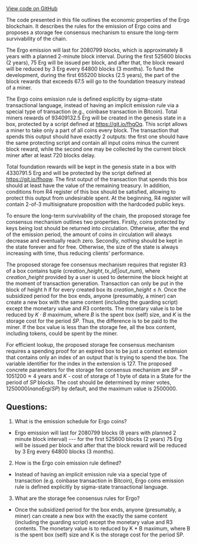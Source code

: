 [View code on GitHub](https://github.com/ergoplatform/ergo/papers/yellow/economy.tex)

The code presented in this file outlines the economic properties of the Ergo blockchain. It describes the rules for the emission of Ergo coins and proposes a storage fee consensus mechanism to ensure the long-term survivability of the chain.

The Ergo emission will last for 2080799 blocks, which is approximately 8 years with a planned 2-minute block interval. During the first 525600 blocks (2 years), 75 Erg will be issued per block, and after that, the block reward will be reduced by 3 Erg every 64800 blocks (3 months). To fund the development, during the first 655200 blocks (2.5 years), the part of the block rewards that exceeds 67.5 will go to the foundation treasury instead of a miner.

The Ergo coins emission rule is defined explicitly by sigma-state transactional language, instead of having an implicit emission rule via a special type of transaction (e.g., coinbase transaction in Bitcoin). Total miners rewards of 93409132.5 Erg will be created in the genesis state in a box, protected by a script defined at https://git.io/fhgOq. This script allows a miner to take only a part of all coins every block. The transaction that spends this output should have exactly 2 outputs: the first one should have the same protecting script and contain all input coins minus the current block reward, while the second one may be collected by the current block miner after at least 720 blocks delay.

Total foundation rewards will be kept in the genesis state in a box with 4330791.5 Erg and will be protected by the script defined at https://git.io/fhoqw. The first output of the transaction that spends this box should at least have the value of the remaining treasury. In addition, conditions from R4 register of this box should be satisfied, allowing to protect this output from undesirable spent. At the beginning, R4 register will contain 2-of-3 multisignature proposition with the hardcoded public keys.

To ensure the long-term survivability of the chain, the proposed storage fee consensus mechanism outlines two properties. Firstly, coins protected by keys being lost should be returned into circulation. Otherwise, after the end of the emission period, the amount of coins in circulation will always decrease and eventually reach zero. Secondly, nothing should be kept in the state forever and for free. Otherwise, the size of the state is always increasing with time, thus reducing clients' performance.

The proposed storage fee consensus mechanism requires that register R3 of a box contains tuple $(creation\_height, tx\_id || out\_num)$, where $creation\_height$ provided by a user is used to determine the block height at the moment of transaction generation. Transaction can only be put in the block of height $h$ if for every created box its $creation\_height \le h$. Once the subsidized period for the box ends, anyone (presumably, a miner) can create a new box with the same content (including the guarding script) except the monetary value and $R3$ contents. The monetary value is to be reduced by $K \cdot B$ maximum, where $B$ is the spent box (self) size, and $K$ is the storage cost for the period $SP$. Thus, the difference is to be paid to the miner. If the box value is less than the storage fee, all the box content, including tokens, could be spent by the miner.

For efficient lookup, the proposed storage fee consensus mechanism requires a spending proof for an expired box to be just a context extension that contains only an index of an output that is trying to spend the box. The variable identifier for the index in the extension is $127$. The proposed concrete parameters for the storage fee consensus mechanism are $SP = 1051200 \approx 4$ years and $K$ - cost of storage of 1 byte of data in a State for the period of $SP$ blocks. The cost should be determined by miner votes, $1250000 (nanoErg/SP)$ by default, and the maximum value is $2500000$.
## Questions: 
 1. What is the emission schedule for Ergo coins?
- Ergo emission will last for 2080799 blocks (8 years with planned 2 minute block interval) --- for the first 525600 blocks (2 years) 75 Erg will be issued per block and after that the block reward will be reduced by 3 Erg every 64800 blocks (3 months).

2. How is the Ergo coin emission rule defined?
- Instead of having an implicit emission rule via a special type of transaction (e.g. coinbase transaction in Bitcoin), Ergo coins emission rule is defined explicitly by sigma-state transactional language.

3. What are the storage fee consensus rules for Ergo?
- Once the subsidized period for the box ends, anyone (presumably, a miner) can create a new box with the exactly the same content (including the guarding script) except the monetary value and R3 contents. The monetary value is to reduced by K * B maximum, where B is the spent box (self) size and K is the storage cost for the period SP.